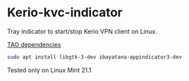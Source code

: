 # Kerio-kvc-indicator

Tray indicator to start/stop Kerio VPN client on Linux.

[TAO dependencies](https://github.com/tauri-apps/tao)

```bash
sudo apt install libgtk-3-dev ibayatana-appindicator3-dev
```

Tested only on Linux Mint 21.1
